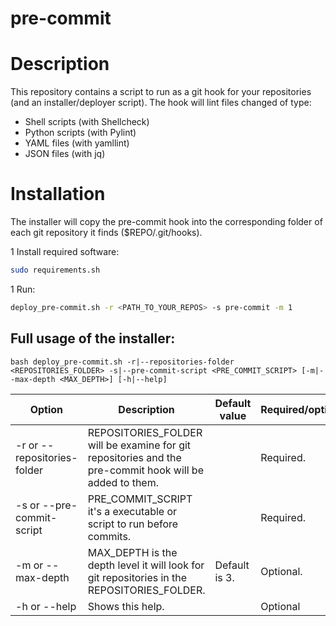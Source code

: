 # pre-commit

# Description

This repository contains a script to run as a git hook for your repositories
(and an installer/deployer script). The hook will lint files changed of type:
- Shell scripts (with Shellcheck)
- Python scripts (with Pylint)
- YAML files (with yamllint)
- JSON files (with jq)

# Installation
The installer will copy the pre-commit hook into the corresponding
folder of each git repository it finds ($REPO/.git/hooks).

1 Install required software:
```bash
sudo requirements.sh
```
1 Run:
```bash
deploy_pre-commit.sh -r <PATH_TO_YOUR_REPOS> -s pre-commit -m 1
```

## Full usage of the installer:
```bash deploy_pre-commit.sh -r|--repositories-folder <REPOSITORIES_FOLDER> -s|--pre-commit-script <PRE_COMMIT_SCRIPT> [-m|--max-depth <MAX_DEPTH>] [-h|--help]```


| Option | Description | Default value | Required/optional|
---------|-------------|---------------|------------------|
|-r or --repositories-folder | REPOSITORIES_FOLDER will be examine for git repositories and the pre-commit hook will be added to them.| | Required.|
| -s or --pre-commit-script| PRE_COMMIT_SCRIPT it's a executable or script to run before commits. ||Required.|
|-m or --max-depth| MAX_DEPTH is the depth level it will look for git repositories in the REPOSITORIES_FOLDER. |Default is 3. |Optional.|
| -h or --help | Shows this help.||Optional|
